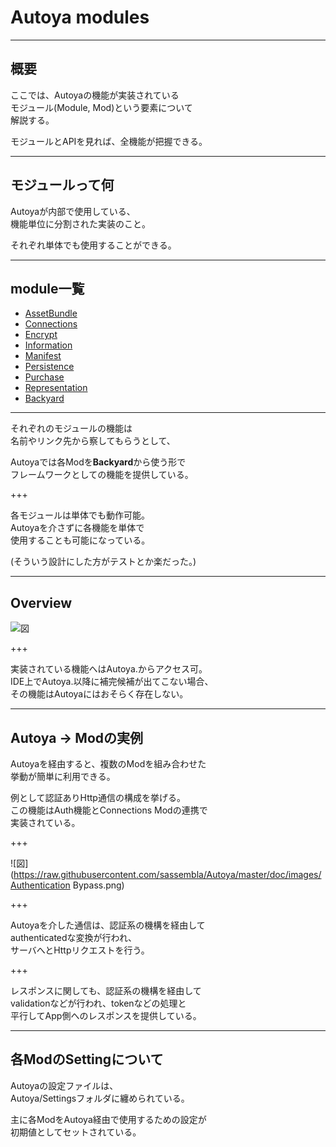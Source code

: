 # Autoya modules

---

## 概要

ここでは、Autoyaの機能が実装されている  
モジュール(Module, Mod)という要素について  
解説する。

モジュールとAPIを見れば、全機能が把握できる。

---

## モジュールって何

Autoyaが内部で使用している、  
機能単位に分割された実装のこと。

それぞれ単体でも使用することができる。

---

## module一覧

* [AssetBundle](https://gitpitch.com/sassembla/autoya/doc?p=doc/gitpitch/modules/AssetBundle)
* [Connections](https://gitpitch.com/sassembla/autoya/doc?p=doc/gitpitch/modules/Connections)
* [Encrypt](https://gitpitch.com/sassembla/autoya/doc?p=doc/gitpitch/modules/Encrypt)
* [Information](https://gitpitch.com/sassembla/autoya/doc?p=doc/gitpitch/modules/Information)
* [Manifest](https://gitpitch.com/sassembla/autoya/doc?p=doc/gitpitch/modules/Manifest)
* [Persistence](https://gitpitch.com/sassembla/autoya/doc?p=doc/gitpitch/modules/Persistence)
* [Purchase](https://gitpitch.com/sassembla/autoya/doc?p=doc/gitpitch/modules/Purchase)
* [Representation](https://gitpitch.com/sassembla/autoya/doc?p=doc/gitpitch/modules/Representation)
* [Backyard](https://gitpitch.com/sassembla/autoya/doc?p=doc/gitpitch/modules/Backyard)

---

それぞれのモジュールの機能は  
名前やリンク先から察してもらうとして、  

Autoyaでは各Modを**Backyard**から使う形で  
フレームワークとしての機能を提供している。


+++

各モジュールは単体でも動作可能。  
Autoyaを介さずに各機能を単体で  
使用することも可能になっている。  

(そういう設計にした方がテストとか楽だった。)  

---

## Overview

![図](https://raw.githubusercontent.com/sassembla/Autoya/master/doc/images/Overview.png)

+++

実装されている機能へはAutoya.からアクセス可。  
IDE上でAutoya.以降に補完候補が出てこない場合、  
その機能はAutoyaにはおそらく存在しない。


---

## Autoya -> Modの実例

Autoyaを経由すると、複数のModを組み合わせた  
挙動が簡単に利用できる。

例として認証ありHttp通信の構成を挙げる。  
この機能はAuth機能とConnections Modの連携で  
実装されている。


+++


![図](https://raw.githubusercontent.com/sassembla/Autoya/master/doc/images/Authentication Bypass.png)

+++

Autoyaを介した通信は、認証系の機構を経由して  
authenticatedな変換が行われ、  
サーバへとHttpリクエストを行う。


+++

レスポンスに関しても、認証系の機構を経由して  
validationなどが行われ、tokenなどの処理と  
平行してApp側へのレスポンスを提供している。

---

## 各ModのSettingについて

Autoyaの設定ファイルは、  
Autoya/Settingsフォルダに纏められている。

主に各ModをAutoya経由で使用するための設定が  
初期値としてセットされている。


